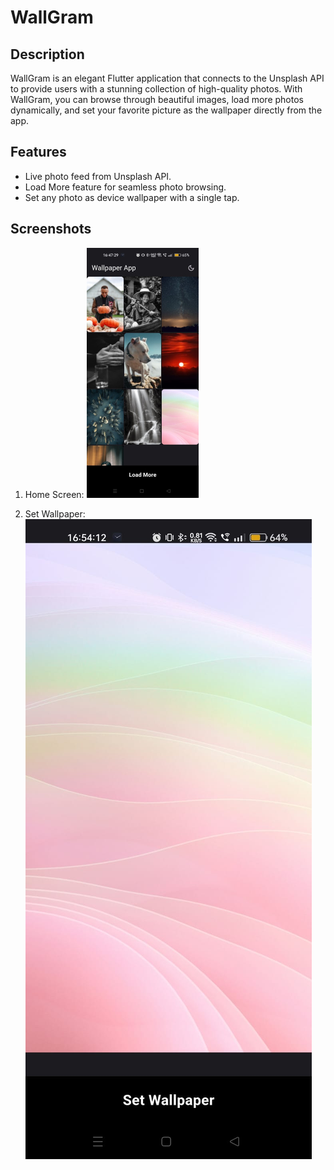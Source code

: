 # WallGram




## Description
WallGram is an elegant Flutter application that connects to the Unsplash API to provide users with a stunning collection of high-quality photos. With WallGram, you can browse through beautiful images, load more photos dynamically, and set your favorite picture as the wallpaper directly from the app.

## Features
- Live photo feed from Unsplash API.
- Load More feature for seamless photo browsing.
- Set any photo as device wallpaper with a single tap.


## Screenshots
1. Home Screen:
   ![Home Screen](assets/image5.jpg)

2. Set Wallpaper:
   ![Set Wallpaper](assets/image1.jpeg)



